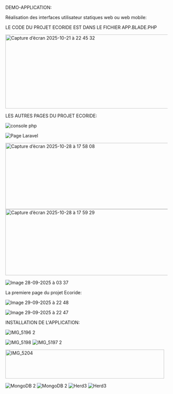 DEMO-APPLICATION:

Réalisation des interfaces utilisateur statiques web ou web mobile:

LE CODE DU PROJET ECORIDE EST DANS LE FICHIER APP.BLADE.PHP 

<img width="637" height="230" alt="Capture d’écran 2025-10-21 à 22 45 32" src="https://github.com/user-attachments/assets/0644aabd-7fb5-42fa-93de-d8bd8b76bca8" />

LES AUTRES PAGES DU PROJET ECORIDE:


![console php](https://github.com/user-attachments/assets/ca632087-ab5a-4f4b-a1c7-af04350676da)



![Page Laravel](https://github.com/user-attachments/assets/7cdacb12-593e-4f98-b0d5-ddb4dd7da2dd)





<img width="1040" height="206" alt="Capture d’écran 2025-10-28 à 17 58 08" src="https://github.com/user-attachments/assets/28514bb6-1da4-4089-a3e7-cec8b06842e2" />





<img width="1040" height="206" alt="Capture d’écran 2025-10-28 à 17 59 29" src="https://github.com/user-attachments/assets/c485bd14-b564-490d-8dd6-3e7931613202" />





![Image 28-09-2025 à 03 37](https://github.com/user-attachments/assets/1a1e8370-7715-43b1-a93a-f63e632cc06a)






La premiere page du projet Ecoride:

![Image 29-09-2025 à 22 48](https://github.com/user-attachments/assets/cdceba53-b853-482b-9cd9-3876a28494fe)




![Image 29-09-2025 à 22 47](https://github.com/user-attachments/assets/9009088c-2975-4dd4-8b16-469d3c154bc3)


INSTALLATION DE L'APPLICATION:



![IMG_5196 2](https://github.com/user-attachments/assets/c72b8c33-cb68-4064-911c-0851f746bd49)

![IMG_5198](https://github.com/user-attachments/assets/481099ed-2746-4502-96c0-85265c66fcec)
![IMG_5197 2](https://github.com/user-attachments/assets/b48a5773-c5a8-4ffa-97ca-f00de32dcb02)

<img width="493" height="90" alt="IMG_5204" src="https://github.com/user-attachments/assets/4acc46b7-91c9-4dbd-b1f2-3270c8f5e7e7" />


![MongoDB 2](https://github.com/user-attachments/assets/c5f7a8d2-3187-4e09-b112-3dcaa481ca2a)
![MongoDB 2](https://github.com/user-attachments/assets/385cc3f3-c23e-49fd-ac21-988cd9225073)
![Herd3](https://github.com/user-attachments/assets/e321ec7d-6474-4486-8beb-751cfa6e8ec3)
![Herd3](https://github.com/user-attachments/assets/48c0fdef-b944-4c4c-a310-0d7da49d6090)
